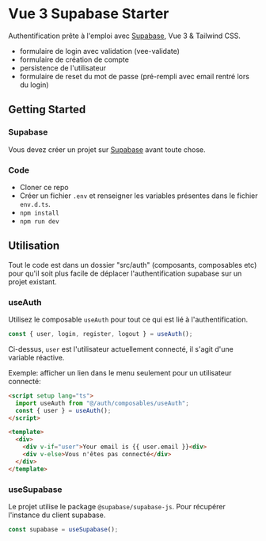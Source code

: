 # Vue 3 Supabase Starter

Authentification prête à l'emploi avec [Supabase](https://supabase.com/), Vue 3 & Tailwind CSS.

- formulaire de login avec validation (vee-validate)
- formulaire de création de compte
- persistence de l'utilisateur
- formulaire de reset du mot de passe (pré-rempli avec email rentré lors du login)

## Getting Started

### Supabase

Vous devez créer un projet sur [Supabase](https://supabase.com/) avant toute chose.

### Code

- Cloner ce repo
- Créer un fichier `.env` et renseigner les variables présentes dans le fichier `env.d.ts`.
- `npm install`
- `npm run dev`

## Utilisation

Tout le code est dans un dossier "src/auth" (composants, composables etc) pour qu'il soit plus facile de déplacer l'authentification supabase sur un projet existant.

### useAuth

Utilisez le composable `useAuth` pour tout ce qui est lié à l'authentification.

```js
const { user, login, register, logout } = useAuth();
```

Ci-dessus, `user` est l'utilisateur actuellement connecté, il s'agit d'une variable réactive.

Exemple: afficher un lien dans le menu seulement pour un utilisateur connecté:

```html
<script setup lang="ts">
  import useAuth from "@/auth/composables/useAuth";
  const { user } = useAuth();
</script>

<template>
  <div>
    <div v-if="user">Your email is {{ user.email }}<div>
    <div v-else>Vous n'êtes pas connecté</div>
  </div>
</template>
```

### useSupabase

Le projet utilise le package `@supabase/supabase-js`. Pour récupérer l'instance du client supabase.

```js
const supabase = useSupabase();
```

